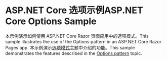 # <a name="aspnet-core-options-sample"></a><span data-ttu-id="ef52a-101">ASP.NET Core 选项示例</span><span class="sxs-lookup"><span data-stu-id="ef52a-101">ASP.NET Core Options Sample</span></span>

<span data-ttu-id="ef52a-102">本示例演示如何使用 ASP.NET Core Razor 页面应用中的选项模式。</span><span class="sxs-lookup"><span data-stu-id="ef52a-102">This sample illustrates the use of the Options pattern in an ASP.NET Core Razor Pages app.</span></span> <span data-ttu-id="ef52a-103">本示例演示[选项模式](https://docs.microsoft.com/aspnet/core/fundamentals/configuration/options)主题中介绍的功能。</span><span class="sxs-lookup"><span data-stu-id="ef52a-103">This sample demonstrates the features described in the [Options pattern](https://docs.microsoft.com/aspnet/core/fundamentals/configuration/options) topic.</span></span>
